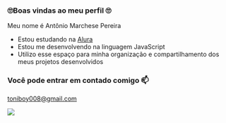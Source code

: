 ### :roll_eyes:Boas vindas ao meu perfil :roll_eyes:

Meu nome é Antônio Marchese Pereira

- Estou estudando na [Alura](https://www.alura.com.br)
- Estou me desenvolvendo na linguagem JavaScript
- Utilizo esse espaço para minha organização e compartilhamento dos meus projetos desenvolvidos

### Você pode entrar em contado comigo :mailbox:

toniboy008@gmail.com

![](https://tenor.com/pt-BR/view/tusk-act4-jojo-jojos-bizarre-adventure-johnny-joestar-jojo-pose-gif-24833337)
